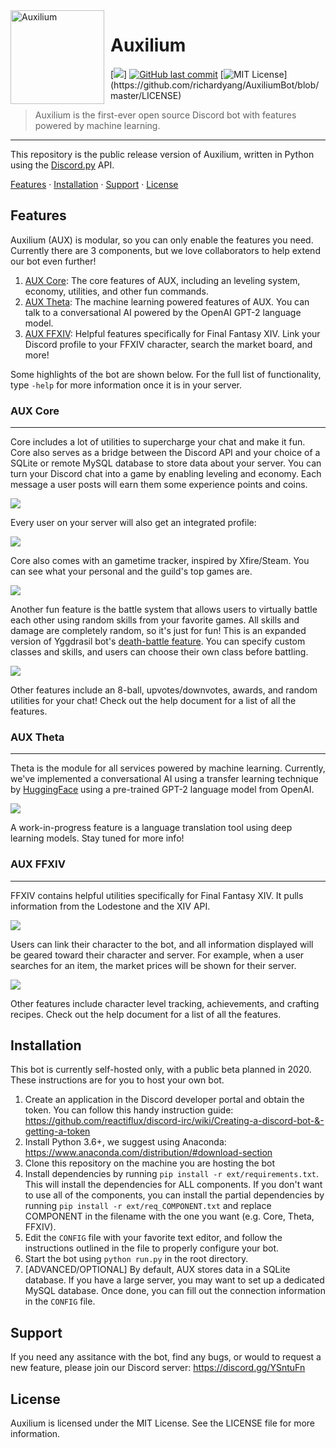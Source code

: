 <img width="150" height="150" align="left" style="float: left; margin: 0 10px 0 0;" alt="Auxilium" src="https://cdn.discordapp.com/app-icons/619670204506701829/e0ca67b591d30e8b54c8044f0e702e4c.png">  

# Auxilium

[![](https://img.shields.io/discord/85398421053116416.svg?logo=discord&colorB=7289DA&logoColor=white)]
[![GitHub last commit](https://img.shields.io/github/last-commit/richardyang/AuxiliumBot.svg?style=flat)](https://github.com/richardyang/AuxiliumBot)
[![MIT License](https://img.shields.io/apm/l/atomic-design-ui.svg?)](https://github.com/richardyang/AuxiliumBot/blob/master/LICENSE)
<!-- [![](https://img.shields.io/badge/discord.js-v12.0.0--dev-blue.svg?logo=npm)](https://github.com/discordjs) -->
> Auxilium is the first-ever open source Discord bot with features powered by machine learning. 
------

This repository is the public release version of Auxilium, written in Python using the [Discord.py](https://discordpy.readthedocs.io/en/latest/) API. 

[Features](#features) · [Installation](#installation) · [Support](#support) · [License](#license)

## Features
Auxilium (AUX) is modular, so you can only enable the features you need. Currently there are 3 components, but we love collaborators to help extend our bot even further!
1. [AUX Core](#aux-core): The core features of AUX, including an leveling system, economy, utilities, and other fun commands.
2. [AUX Theta](#aux-theta): The machine learning powered features of AUX. You can talk to a conversational AI powered by the OpenAI GPT-2 language model.
3. [AUX FFXIV](#aux-ffxiv): Helpful features specifically for Final Fantasy XIV. Link your Discord profile to your FFXIV character, search the market board, and more!

Some highlights of the bot are shown below. For the full list of functionality, type `-help` for more information once it is in your server.

### AUX Core
___
Core includes a lot of utilities to supercharge your chat and make it fun. Core also serves as a bridge between the Discord API and your choice of a SQLite or remote MySQL database to store data about your server. You can turn your Discord chat into a game by enabling leveling and economy. Each message a user posts will earn them some experience points and coins.

![](https://cdn.discordapp.com/attachments/691876919095853069/694040149855567892/unknown.png)

Every user on your server will also get an integrated profile:

![](https://cdn.discordapp.com/attachments/691876919095853069/694035683492364308/unknown.png)

Core also comes with an gametime tracker, inspired by Xfire/Steam. You can see what your personal and the guild's top games are.

![](https://cdn.discordapp.com/attachments/691876919095853069/694039893512290374/unknown.png)

Another fun feature is the battle system that allows users to virtually battle each other using random skills from your favorite games. All skills and damage are completely random, so it's just for fun! This is an expanded version of Yggdrasil bot's [death-battle feature](https://ygg.fun/). You can specify custom classes and skills, and users can choose their own class before battling.

![](https://cdn.discordapp.com/attachments/394019091024707584/694047495705198682/battle.gif)

Other features include an 8-ball, upvotes/downvotes, awards, and random utilities for your chat! Check out the help document for a list of all the features.

### AUX Theta
___
Theta is the module for all services powered by machine learning. Currently, we've implemented a conversational AI using a transfer learning technique by [HuggingFace](https://medium.com/huggingface/how-to-build-a-state-of-the-art-conversational-ai-with-transfer-learning-2d818ac26313) using a pre-trained GPT-2 language model from OpenAI.

![](https://i.imgur.com/Yjbw8sk.gif)

A work-in-progress feature is a language translation tool using deep learning models. Stay tuned for more info!

### AUX FFXIV
___
FFXIV contains helpful utilities specifically for Final Fantasy XIV. It pulls information from the Lodestone and the XIV API.

![](https://i.imgur.com/h8nPhSU.png)

Users can link their character to the bot, and all information displayed will be geared toward their character and server. For example, when a user searches for an item, the market prices will be shown for their server.

![](https://cdn.discordapp.com/attachments/694045222916587541/694093536538263552/unknown.png)

Other features include character level tracking, achievements, and crafting recipes. Check out the help document for a list of all the features.

## Installation
This bot is currently self-hosted only, with a public beta planned in 2020. These instructions are for you to host your own bot.
1. Create an application in the Discord developer portal and obtain the token. You can follow this handy instruction guide: https://github.com/reactiflux/discord-irc/wiki/Creating-a-discord-bot-&-getting-a-token
2. Install Python 3.6+, we suggest using Anaconda: https://www.anaconda.com/distribution/#download-section
3. Clone this repository on the machine you are hosting the bot
4. Install dependencies by running `pip install -r ext/requirements.txt`. This will install the dependencies for ALL components. If you don't want to use all of the components, you can install the partial dependencies by running `pip install -r ext/req_COMPONENT.txt` and replace COMPONENT in the filename with the one you want (e.g. Core, Theta, FFXIV).
5. Edit the `CONFIG` file with your favorite text editor, and follow the instructions outlined in the file to properly configure your bot.
6. Start the bot using `python run.py` in the root directory.
7. [ADVANCED/OPTIONAL] By default, AUX stores data in a SQLite database. If you have a large server, you may want to set up a dedicated MySQL database. Once done, you can fill out the connection information in the `CONFIG` file. 

## Support
If you need any assitance with the bot, find any bugs, or would to request a new feature, please join our Discord server: https://discord.gg/YSntuFn


## License
Auxilium is licensed under the MIT License. See the LICENSE file for more information.
